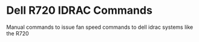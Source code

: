 # Dell R720 IDRAC Commands

Manual commands to issue fan speed commands to dell idrac systems like the R720
